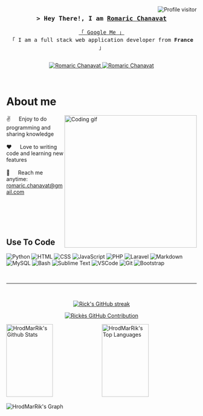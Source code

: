 <!--
<h2 align="center">
  Welcome to HrodMarRik's World!
  <img src="https://media.giphy.com/media/hvRJCLFzcasrR4ia7z/giphy.gif" width="28">
</h2>
-->

<!--
<p align="center">
  <a href="https://github.com/HrodMarRik"><img src="https://readme-typing-svg.herokuapp.com/?lines=Self%20Taught%20Programmer;Front%20End%20Developer;1.5%2B%20years%20of%20coding%20experience;Always%20learning%20new%20things&center=true&width=380&height=45"></a>
</p>

 -->

<a href="https://komarev.com/ghpvc/?username=HrodMarRik">
  <img align="right" src="https://komarev.com/ghpvc/?username=HrodMarRik&label=Visitors&color=0e75b6&style=flat" alt="Profile visitor" />
</a>



<!-- Intro  -->
<h3 align="center">
        <samp>&gt; Hey There!, I am
                <b><a target="_blank" href="https://alsiam.com">Romaric Chanavat</a></b>
        </samp>
</h3>


<p align="center"> 
  <samp>
    <a href="https://www.google.com/search?q=Romaric Chanavat">「 Google Me 」</a>
    <br>
    「 I am a full stack web application developer from <b>France</b> 」
    <br>
    <br>
  </samp>
</p>

<p align="center">
 <!-- <a href="https://alsiam.com" target="blank">
  <img src="https://img.shields.io/badge/Website-DC143C?style=for-the-badge&logo=medium&logoColor=white" alt="Romaric Chanavat" />
 </a> -->
 <a href="https://www.linkedin.com/in/romaric-chanavat-009935221/" target="_blank">
  <img src="https://img.shields.io/badge/LinkedIn-0077B5?style=for-the-badge&logo=linkedin&logoColor=white" alt="Romaric Chanavat"/>
 </a>
 <!-- <a href="https://dev.to/HrodMarRik" target="_blank">
  <img src="https://img.shields.io/badge/dev.to-0A0A0A?style=for-the-badge&logo=dev.to&logoColor=white" alt="Romaric Chanavat" />
 </a> -->
 <a href="https://x.com/ChanavatRomaric" target="_blank">
  <img src="https://img.shields.io/badge/Twitter-1DA1F2?style=for-the-badge&logo=twitter&logoColor=white" alt="Romaric Chanavat" />
 </a>


</p>
<br />

<!-- About Section -->
 # About me
 
<p>
 <img align="right" width="350" src="/assets/programmer.gif" alt="Coding gif" />
  
 ✌️ &emsp; Enjoy to do programming and sharing knowledge <br/><br/>
 ❤️ &emsp; Love to writing code and learning new features<br/><br/>
 📧 &emsp; Reach me anytime: romaric.chanavat@gmail.com<br/><br/>
 

</p>

<br/>
<br/>
<br/>

## Use To Code

![Python](https://img.shields.io/badge/Python-3776AB?style=for-the-badge&logo=python&logoColor=white)
![HTML](https://img.shields.io/badge/HTML-E34F26?style=for-the-badge&logo=html5&logoColor=white)
![CSS](https://img.shields.io/badge/CSS-1572B6?style=for-the-badge&logo=css3&logoColor=white)
![JavaScript](https://img.shields.io/badge/JavaScript-F7DF1E?style=for-the-badge&logo=javascript&logoColor=black)
![PHP](https://img.shields.io/badge/PHP-777BB4?style=for-the-badge&logo=php&logoColor=white)
![Laravel](https://img.shields.io/badge/Laravel-FF2D20?style=for-the-badge&logo=laravel&logoColor=white)
![Markdown](https://img.shields.io/badge/Markdown-000000?style=for-the-badge&logo=markdown&logoColor=white)
![MySQL](https://img.shields.io/badge/MySQL-4479A1?style=for-the-badge&logo=mysql&logoColor=white)
![Bash](https://img.shields.io/badge/Bash-4EAA25?style=for-the-badge&logo=gnu-bash&logoColor=white)
![Sublime Text](https://img.shields.io/badge/Sublime_Text-FF9800?style=for-the-badge&logo=sublime-text&logoColor=white)
![VSCode](https://img.shields.io/badge/VSCode-007ACC?style=for-the-badge&logo=visual-studio-code&logoColor=white)
![Git](https://img.shields.io/badge/Git-F05032?style=for-the-badge&logo=git&logoColor=white)
![Bootstrap](https://img.shields.io/badge/Bootstrap-7952B3?style=for-the-badge&logo=bootstrap&logoColor=white)


<br/>
<hr/>
<br/>

<p align="center">
  <a href="https://github.com/HrodMarRik">
    <img src="https://github-readme-streak-stats.herokuapp.com/?user=HrodMarRik&theme=radical&border=7F3FBF&background=0D1117" alt="Rick's GitHub streak"/>
  </a>
</p>

<p align="center">
  <a href="https://github.com/HrodMarRik">
    <img src="https://github-profile-summary-cards.vercel.app/api/cards/profile-details?username=HrodMarrik&theme=radical" alt="Rickès GitHub Contribution"/>
  </a>
</p>

<a> 
    <a href="https://github.com/HrodMarRik"><img alt="HrodMarRik's Github Stats" src="https://denvercoder1-github-readme-stats.vercel.app/api?username=HrodMarRik&show_icons=true&count_private=true&theme=react&border_color=7F3FBF&bg_color=0D1117&title_color=F85D7F&icon_color=F8D866" height="192px" width="49.5%"/></a>
  <a href="https://github.com/HrodMarRik"><img alt="HrodMarRik's Top Languages" src="https://denvercoder1-github-readme-stats.vercel.app/api/top-langs/?username=HrodMarRik&langs_count=8&layout=compact&theme=react&border_color=7F3FBF&bg_color=0D1117&title_color=F85D7F&icon_color=F8D866" height="192px" width="49.5%"/></a>
  <br/>
</a>


![HrodMarRik's Graph](https://github-readme-activity-graph.vercel.app/graph?username=HrodMarRik&custom_title=HrodMarRik%20GitHub%20Activity%20Graph&bg_color=0D1117&color=7F3FBF&line=7F3FBF&point=7F3FBF&area_color=FFFFFF&title_color=FFFFFF&area=true)

